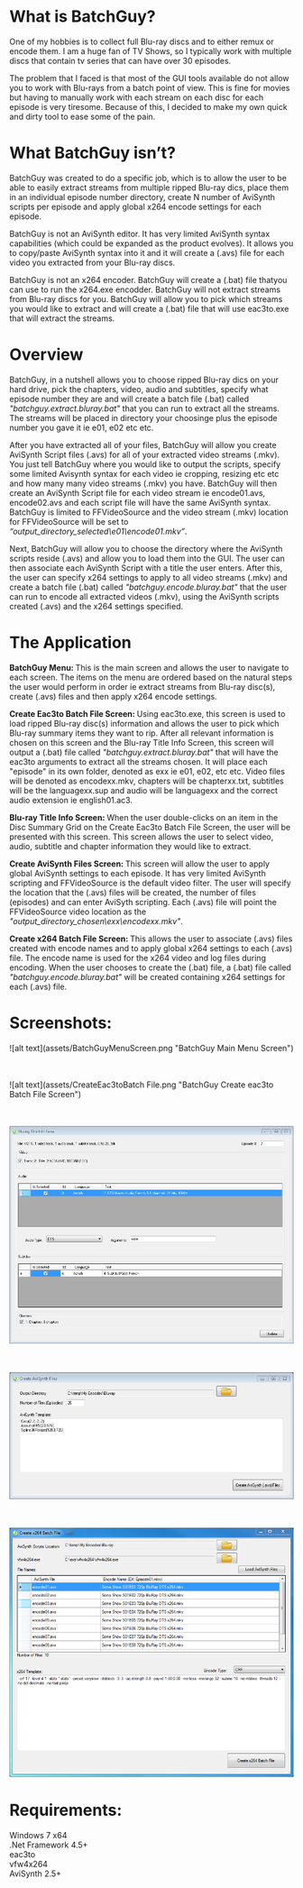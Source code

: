 <h1>What is BatchGuy?</h1>
One of my hobbies is to collect full Blu-ray discs and to either remux or encode them.  I am a huge fan of TV Shows, so I typically work with multiple discs that contain tv series that can have over 30 episodes.


The problem that I faced is that most of the GUI tools available do not allow you to work with Blu-rays from a batch point of view.  This is fine for movies but having to manually work with each stream on each disc for each episode is very tiresome.  Because of this, I decided to make my own quick and dirty tool to ease some of the pain. 


<h1>What BatchGuy isn’t?</h1>
BatchGuy was created to do a specific job, which is to allow the user to be able to easily extract streams from multiple ripped Blu-ray dics, place them in an individual episode number directory, create N number of AviSynth scripts per episode and apply global x264 encode settings for each episode.  


BatchGuy is not an AviSynth editor.  It has very limited AviSynth syntax capabilities (which could be expanded as the product evolves).  It allows you to copy/paste AviSynth syntax into it and it will create a (.avs) file for each video you extracted from your Blu-ray discs.


BatchGuy is not an x264 encoder.  BatchGuy will create a (.bat) file thatyou can use to run the x264.exe encodder.  BatchGuy will not extract streams from Blu-ray discs for you.  BatchGuy will allow you to pick which streams you would like to extract and will create a (.bat) file that will use eac3to.exe that will extract the streams.


<h1>Overview</h1>
BatchGuy, in a nutshell allows you to choose ripped Blu-ray dics on your hard drive, pick the chapters, video, audio and subtitles, specify what episode number they are and will create a batch file (.bat) called <i>"batchguy.extract.bluray.bat"</i> that you can run to extract all the streams.  The streams will be placed in directory your choosinge plus the episode number you gave it ie e01, e02 etc etc.


After you have extracted all of your files, BatchGuy will allow you create AviSynth Script files (.avs) for all of your extracted video streams (.mkv).  You just tell BatchGuy where you would like to output the scripts, specify some limited Avisynth syntax for each video ie cropping, resizing etc etc and how many many video streams (.mkv) you have.  BatchGuy will then create an AviSynth Script file for each video stream ie encode01.avs, encode02.avs and each script file will have the same AviSynth syntax.  BatchGuy is limited to FFVideoSource and the video stream (.mkv) location for FFVideoSource will be set to <i>“output_directory_selected\e01\encode01.mkv”</i>.


Next, BatchGuy will allow you to choose the directory where the AviSynth scripts reside (.avs) and allow you to load them into the GUI.  The user can then associate each AviSynth Script with a title the user enters.  After this, the user can specify x264 settings to apply to all video streams (.mkv) and create a batch file (.bat) called <i>"batchguy.encode.bluray.bat"</i> that the user can run to encode all extracted videos (.mkv), using the AviSynth scripts created (.avs) and the x264 settings specified.

<h1>The Application</h1>
<b>BatchGuy Menu: </b> This is the main screen and allows the user to navigate to each screen.  The items on the menu are ordered based on the natural steps the user would perform in order ie extract streams from Blu-ray disc(s), create (.avs) files and then apply x264 encode settings.

<b>Create Eac3to Batch File Screen: </b> Using eac3to.exe, this screen is used to load ripped Blu-ray disc(s) information and allows the user to pick which Blu-ray summary items they want to rip.  After all relevant information is chosen on this screen and the Blu-ray Title Info Screen, this screen will output a (.bat) file called <i>"batchguy.extract.bluray.bat"</i> that will have the eac3to arguments to extract all the streams chosen.  It will place each "episode" in its own folder, denoted as exx ie e01, e02, etc etc.  Video files will be denoted as encodexx.mkv, chapters will be chapterxx.txt, subtitles will be the languagexx.sup and audio will be languagexx and the correct audio extension ie english01.ac3.

<b>Blu-ray Title Info Screen: </b> When the user double-clicks on an item in the Disc Summary Grid on the Create Eac3to Batch File Screen, the user will be presented with this screen.  This screen allows the user to select video, audio, subtitle and chapter information they would like to extract.

<b>Create AviSynth Files Screen: </b> This screen will allow the user to apply global AviSynth settings to each episode.  It has very limited AviSynth scripting and FFVideoSource is the default video filter.  The user will specify the location that the (.avs) files will be created, the number of files (episodes) and can enter AviSyth scripting.  Each (.avs) file will point the FFVideoSource video location as the <i>"output_directory_chosen\exx\encodexx.mkv"</i>.

<b>Create x264 Batch File Screen: </b> This allows the user to associate (.avs) files created with encode names and to apply global x264 settings to each (.avs) file.  The encode name is used for the x264 video and log files during encoding.  When the user chooses to create the (.bat) file, a (.bat) file called <i>"batchguy.encode.bluray.bat"</i> will be created containing x264 settings for each (.avs) file.

<h1>Screenshots:</h1>
![alt text](assets/BatchGuyMenuScreen.png "BatchGuy Main Menu Screen")

<br><br>
![alt text](assets/CreateEac3toBatch File.png "BatchGuy Create eac3to Batch File Screen")

<br><br>
![alt text](assets/Blu-rayTitleInfoForm.png "BatchGuy Blu-ray Title Information Screen")

<br><br>
![alt text](assets/CreateAviSynthFiles.png "BatchGuy Create AviSynth Files Screen")

<br><br>
![alt text](assets/CreateX264BatchFile.png "BatchGuy Create x264 Batch File Screen")


<h1>Requirements:</h1>
Windows 7 x64 <br>
.Net Framework 4.5+<br>
eac3to<br>
vfw4x264<br>
AviSynth 2.5+<br>

